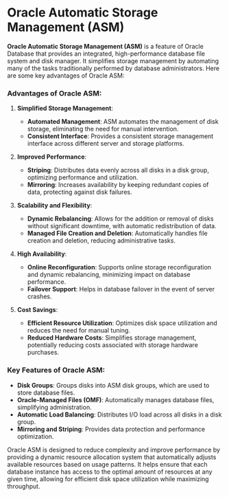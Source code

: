 # Oracle Automatic Storage Management (ASM)

**Oracle Automatic Storage Management (ASM)** is a feature of Oracle Database that provides an integrated, high-performance database file system and disk manager. It simplifies storage management by automating many of the tasks traditionally performed by database administrators. Here are some key advantages of Oracle ASM:

### Advantages of Oracle ASM:

1. **Simplified Storage Management**:
   - **Automated Management**: ASM automates the management of disk storage, eliminating the need for manual intervention.
   - **Consistent Interface**: Provides a consistent storage management interface across different server and storage platforms.

2. **Improved Performance**:
   - **Striping**: Distributes data evenly across all disks in a disk group, optimizing performance and utilization.
   - **Mirroring**: Increases availability by keeping redundant copies of data, protecting against disk failures.

3. **Scalability and Flexibility**:
   - **Dynamic Rebalancing**: Allows for the addition or removal of disks without significant downtime, with automatic redistribution of data.
   - **Managed File Creation and Deletion**: Automatically handles file creation and deletion, reducing administrative tasks.

4. **High Availability**:
   - **Online Reconfiguration**: Supports online storage reconfiguration and dynamic rebalancing, minimizing impact on database performance.
   - **Failover Support**: Helps in database failover in the event of server crashes.

5. **Cost Savings**:
   - **Efficient Resource Utilization**: Optimizes disk space utilization and reduces the need for manual tuning.
   - **Reduced Hardware Costs**: Simplifies storage management, potentially reducing costs associated with storage hardware purchases.

### Key Features of Oracle ASM:
- **Disk Groups**: Groups disks into ASM disk groups, which are used to store database files.
- **Oracle-Managed Files (OMF)**: Automatically manages database files, simplifying administration.
- **Automatic Load Balancing**: Distributes I/O load across all disks in a disk group.
- **Mirroring and Striping**: Provides data protection and performance optimization.

Oracle ASM is designed to reduce complexity and improve performance by providing a dynamic resource allocation system that automatically adjusts available resources based on usage patterns. It helps ensure that each database instance has access to the optimal amount of resources at any given time, allowing for efficient disk space utilization while maximizing throughput.
